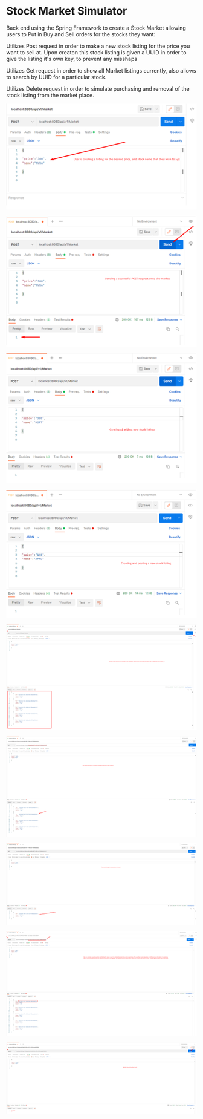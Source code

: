 # Stock Market Simulator

Back end using the Spring Framework to create a Stock Market allowing users to Put in Buy and Sell orders for the stocks they want:

Utilizes Post request in order to make a new stock listing for the price you want to sell at. Upon creaton this stock listing is given a UUID in order to give the listing it's own key, to prevent any misshaps

Utilizes Get request in order to show all Market listings currently, also allows to search by UUID for a particular stock.

Utilizes Delete request in order to simulate purchasing and removal of the stock listing from the market place.


![1](/Proof-of-Concept/1.png)

![Screenshot](/Proof-of-Concept/2.png)

![Screenshot](/Proof-of-Concept/3.png)

![Screenshot](/Proof-of-Concept/4.png)

![Screenshot](/Proof-of-Concept/5.png)

![Screenshot](/Proof-of-Concept/6.png)

![Screenshot](/Proof-of-Concept/7.png)

![Screenshot](/Proof-of-Concept/8.png)

![Screenshot](/Proof-of-Concept/9.png)




